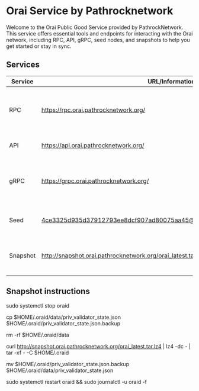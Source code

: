 # Orai Service by Pathrocknetwork

Welcome to the Orai Public Good Service provided by PathrockNetwork. This service offers essential tools and endpoints for interacting with the Orai network, including RPC, API, gRPC, seed nodes, and snapshots to help you get started or stay in sync.

## Services

| Service  | URL/Information                                                               | Description                                                                   |
|----------|-------------------------------------------------------------------------------|-------------------------------------------------------------------------------|
| RPC      | https://rpc.orai.pathrocknetwork.org/                                         | Remote Procedure Call endpoint for interacting with the Orai blockchain.      |
| API      | https://api.orai.pathrocknetwork.org/                                         | RESTful API for accessing Orai network data.                                  |
| gRPC     | https://grpc.orai.pathrocknetwork.org/                                        | gRPC endpoint for efficient, low-latency communication with the Orai network. |
| Seed     | 4ce3325d935d37912793ee8dcf907ad80075aa45@seed.orai.pathrocknetwork.org:26656  | Seed node for peer discovery in the Orai network.                             |
| Snapshot | http://snapshot.orai.pathrocknetwork.org/orai_latest.tar.lz4                  | Latest snapshot of the Orai blockchain for quick synchronization.             |

## Snapshot instructions

sudo systemctl stop oraid

cp $HOME/.oraid/data/priv_validator_state.json $HOME/.oraid/priv_validator_state.json.backup

rm -rf $HOME/.oraid/data

curl http://snapshot.orai.pathrocknetwork.org/orai_latest.tar.lz4 | lz4 -dc - | tar -xf - -C $HOME/.oraid

mv $HOME/.oraid/priv_validator_state.json.backup $HOME/.oraid/data/priv_validator_state.json

sudo systemctl restart oraid && sudo journalctl -u oraid -f
